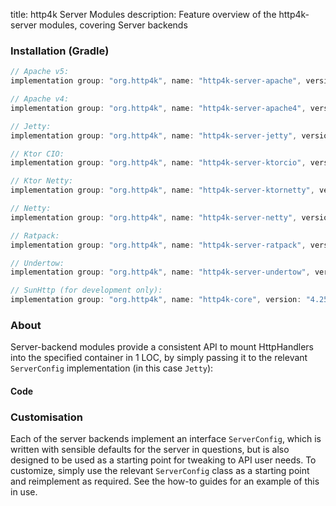 title: http4k Server Modules
description: Feature overview of the http4k-server modules, covering Server backends

### Installation (Gradle)

```groovy
// Apache v5: 
implementation group: "org.http4k", name: "http4k-server-apache", version: "4.25.6.0"

// Apache v4: 
implementation group: "org.http4k", name: "http4k-server-apache4", version: "4.25.6.0"

// Jetty: 
implementation group: "org.http4k", name: "http4k-server-jetty", version: "4.25.6.0"

// Ktor CIO: 
implementation group: "org.http4k", name: "http4k-server-ktorcio", version: "4.25.6.0"

// Ktor Netty: 
implementation group: "org.http4k", name: "http4k-server-ktornetty", version: "4.25.6.0"

// Netty: 
implementation group: "org.http4k", name: "http4k-server-netty", version: "4.25.6.0"

// Ratpack: 
implementation group: "org.http4k", name: "http4k-server-ratpack", version: "4.25.6.0"

// Undertow: 
implementation group: "org.http4k", name: "http4k-server-undertow", version: "4.25.6.0"

// SunHttp (for development only): 
implementation group: "org.http4k", name: "http4k-core", version: "4.25.6.0"
```

### About
Server-backend modules provide a consistent API to mount HttpHandlers into the specified container in 1 LOC, by 
simply passing it to the relevant `ServerConfig` implementation (in this case `Jetty`):

#### Code [<img class="octocat"/>](https://github.com/http4k/http4k/blob/master/src/docs/guide/reference/servers/example_http.kt)

<script src="https://gist-it.appspot.com/https://github.com/http4k/http4k/blob/master/src/docs/guide/reference/servers/example_http.kt"></script>

### Customisation
Each of the server backends implement an interface `ServerConfig`, which is written with sensible defaults for the server in questions, 
but is also designed to be used as a starting point for tweaking to API user needs. To customize, simply use the relevant `ServerConfig` 
class as a starting point and reimplement as required. See the how-to guides for an example of this in use.
